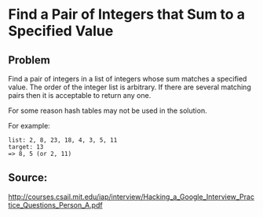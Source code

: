 
# Find a Pair of Integers that Sum to a Specified Value

## Problem

Find a pair of integers in a list of integers whose sum matches a specified
value. The order of the integer list is arbitrary. If there are several
matching pairs then it is acceptable to return any one.

For some reason hash tables may not be used in the solution.

For example:

    list: 2, 8, 23, 18, 4, 3, 5, 11
    target: 13
    => 8, 5 (or 2, 11)

## Source:

http://courses.csail.mit.edu/iap/interview/Hacking_a_Google_Interview_Practice_Questions_Person_A.pdf
